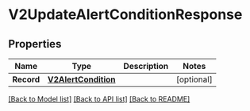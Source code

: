 # V2UpdateAlertConditionResponse

## Properties

Name | Type | Description | Notes
------------ | ------------- | ------------- | -------------
**Record** | [**V2AlertCondition**](v2AlertCondition.md) |  | [optional] 

[[Back to Model list]](../README.md#documentation-for-models) [[Back to API list]](../README.md#documentation-for-api-endpoints) [[Back to README]](../README.md)


